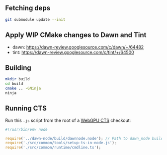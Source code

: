 
## Fetching deps

```bash
git submodule update --init
```

## Apply WIP CMake changes to Dawn and Tint

* dawn: https://dawn-review.googlesource.com/c/dawn/+/64482
* tint: https://dawn-review.googlesource.com/c/tint/+/64500

## Building

```bash
mkdir build
cd build
cmake .. -GNinja
ninja
```

## Running CTS

Run this `.js` script from the root of a [WebGPU CTS](https://github.com/gpuweb/cts) checkout:

```js
#!/usr/bin/env node

require('../dawn-node/build/dawnnode.node'); // Path to dawn_node build.
require('./src/common/tools/setup-ts-in-node.js');
require('./src/common/runtime/cmdline.ts');
```
